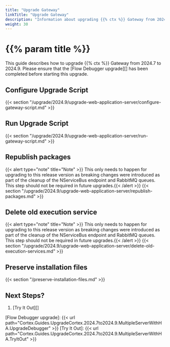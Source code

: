 ```yaml
---
title: "Upgrade Gateway"
linkTitle: "Upgrade Gateway"
description: "Information about upgrading {{% ctx %}} Gateway from 2024.7 to 2024.9."
weight: 30
---
```


# {{% param title %}}

This guide describes how to upgrade {{% ctx %}} Gateway from 2024.7 to 2024.9. Please ensure that the [Flow Debugger upgrade][] has been completed before starting this upgrade.

## Configure Upgrade Script

{{< section "/upgrade/2024.9/upgrade-web-application-server/configure-gateway-script.md" >}}

## Run Upgrade Script

{{< section "/upgrade/2024.9/upgrade-web-application-server/run-gateway-script.md" >}}

## Republish packages
   {{< alert type="note" title="Note" >}} This only needs to happen for upgrading to this release version as breaking changes were introduced as part of the cleanup of the NServiceBus endpoint and RabbitMQ queues. This step should not be required in future upgrades.{{< /alert >}}
{{< section "/upgrade/2024.9/upgrade-web-application-server/republish-packages.md" >}}

## Delete old execution service
   {{< alert type="note" title="Note" >}} This only needs to happen for upgrading to this release version as breaking changes were introduced as part of the cleanup of the NServiceBus endpoint and RabbitMQ queues. This step should not be required in future upgrades.{{< /alert >}}
{{< section "/upgrade/2024.9/upgrade-web-application-server/delete-old-execution-services.md" >}}

## Preserve installation files

{{< section "/preserve-installation-files.md" >}}

## Next Steps?

1. [Try It Out][]

[Flow Debugger upgrade]: {{< url path="Cortex.Guides.UpgradeCortex.2024.7to2024.9.MultipleServerWithHA.UpgradeDebugger" >}}
[Try It Out]: {{< url path="Cortex.Guides.UpgradeCortex.2024.7to2024.9.MultipleServerWithHA.TryItOut" >}}
